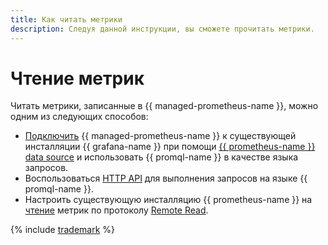 ```yaml
---
title: Как читать метрики
description: Следуя данной инструкции, вы сможете прочитать метрики.
---
```


# Чтение метрик

Читать метрики, записанные в {{ managed-prometheus-name }}, можно одним из следующих способов:

* [Подключить](grafana.md) {{ managed-prometheus-name }} к существующей инсталляции {{ grafana-name }} при помощи [{{ prometheus-name }} data source](https://grafana.com/docs/grafana/latest/datasources/prometheus/) и использовать {{ promql-name }} в качестве языка запросов.
* Воспользоваться [HTTP API](https://prometheus.io/docs/prometheus/latest/querying/api/#expression-queries) для выполнения запросов на языке {{ promql-name }}.
* Настроить существующую инсталляцию {{ prometheus-name }} на [чтение](remote-read.md) метрик по протоколу [Remote Read](https://prometheus.io/docs/prometheus/latest/configuration/configuration/#remote_read).

{% include [trademark](../../../../_includes/monitoring/trademark.md) %}
